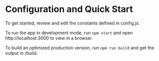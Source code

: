 # Configuration and Quick Start

To get started, review and edit the constants defined in config.js. 

To run the app in development mode, run `npm start` and open http://localhost:3000 to view in a browser.

To build an optimized production version, run `npm run build` and get the output in /build.